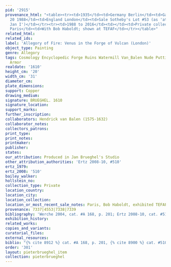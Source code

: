 ```yaml
---
pid: '2915'
provenance_html: "<table><tr><td>1935</td><td>Germany Berlin</td><td>Galerie van Diemen</td></tr><tr><td>Apr
  20 1988</td><td>England London</td><td>Sale Sotheby's Lot #53 (as 'attributed to
  Jan I')</td></tr><tr><td>1988 to 2016</td><td></td><td>Private collection</td></tr><tr><td>2016</td><td>France
  Paris</td><td>With Bob Haboldt; shown at TEFAF</td></tr></table>"
related_html:
related_ids:
label: 'Allegory of Fire: Venus in the Forge of Vulcan (London)'
object_type: Painting
genre: Allegory
tags: Cosmology Encyclopedic Forge Ruins Watermill Van_Balen Nude Putti Landscape
  Armor
realdate: '1610'
height_cm: '20'
width_cm: '31'
diameter_cm:
plate_dimensions:
support: Copper
drawing_medium:
signature: BRUEGHEL. 1610
signature_location:
support_marks:
further_inscription:
collaborators: Hendrick van Balen (1575-1632)
collaborator_notes:
collectors_patrons:
print_type:
print_notes:
printmaker:
publisher:
states:
our_attribution: Produced in Jan Brueghel's Studio
other_attribution_authorities: 'Ertz 2008-10, #510'
ertz_1979:
ertz_2008: '510'
bailey_walker:
hollstein_no:
collection_type: Private
location_country:
location_city:
location_collection:
location_or_most_recent_sale_notes: Paris, Bob Haboldt, exhibited TEFAF 2016
provenance: 7337|4553|7338|7339
bibliography: 'Werche 2004, cat. #A 168, p. 201; Ertz 2008-10, cat. #510, pp. 1068-69'
exhibition_history:
related_works:
copies_and_variants:
curatorial_files:
external_resources:
biblio: "{% cite 8912 %} cat. #A 168, p. 201, {% cite 8900 %} cat. #510, pp. 1068-69"
order: '301'
layout: pieterbrueghel_item
collection: pieterbrueghel
---
```

